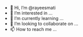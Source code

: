 - 👋 Hi, I’m @rayeesmati
- 👀 I’m interested in ...
- 🌱 I’m currently learning ...
- 💞️ I’m looking to collaborate on ...
- 📫 How to reach me ...

<!---
rayeesmati/rayeesmati is a ✨ special ✨ repository because its `README.md` (this file) appears on your GitHub profile.
You can click the Preview link to take a look at your changes.
--->
